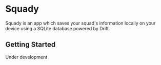 # Squady

Squady is an app which saves your squad's information locally on your device using a SQLite database powered by Drift.

## Getting Started

Under development
